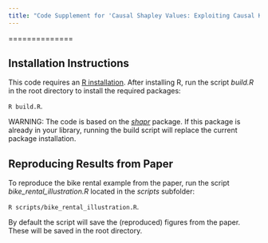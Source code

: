 ```yaml
---
title: "Code Supplement for 'Causal Shapley Values: Exploiting Causal Knowledge to Explain Individual Predictions of Complex Models' (NeurIPS ID 10778)"
---
```


==============

Installation Instructions
--------------

This code requires an [R installation](https://cran.r-project.org/). After installing R, run the script *build.R* in the root directory to install the required packages:

`R build.R`.

WARNING: The code is based on the [*shapr*](https://github.com/NorskRegnesentral/shapr) package. If this package is already in your library, running the build script will replace the current package installation.

Reproducing Results from Paper
--------------

To reproduce the bike rental example from the paper, run the script *bike_rental_illustration.R* located in the *scripts* subfolder:

`R scripts/bike_rental_illustration.R`.

By default the script will save the (reproduced) figures from the paper. These will be saved in the root directory.